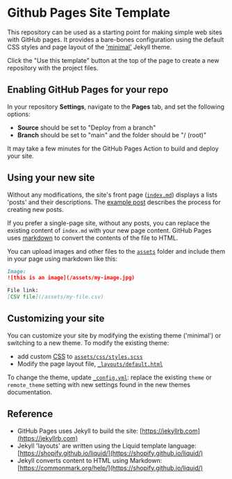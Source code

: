 # Github Pages Site Template

This repository can be used as a starting point for making simple web sites with
GitHub pages. It provides a bare-bones configuration using the default CSS styles
and page layout of the ['minimal'](https://github.com/pages-themes/minimal) Jekyll 
theme.

Click the "Use this template" button at the top of the page to
create a new repository with the project files. 

## Enabling GitHub Pages for your repo

In your repository __Settings__, navigate to the __Pages__ tab, and set the following options:

- __Source__ should be set to "Deploy from a branch"
- __Branch__ should be set to "main" and the folder should be "/ (root)"

It may take a few minutes for the GitHub Pages Action to build and deploy your site.

## Using your new site

Without any modifications, the site's front page ([`index.md`](index.md))
displays a lists 'posts' and their descriptions. The [example post](_posts/2024-05-08-testpost.md)
describes the process for creating new posts.

If you prefer a single-page site, without any posts, you can replace the existing
content of `index.md` with your new page content. GitHub Pages uses 
[markdown](https://commonmark.org/help/) to convert the contents of the file to HTML. 

You can upload images and other files to the [`assets`](assets)
folder and include them in your page using markdown like this:

```md
Image:
![this is an image](/assets/my-image.jpg)

File link:
[CSV file](/assets/my-file.csv)
```

## Customizing your site

You can customize your site by modifying the existing theme ('minimal') or 
switching to a new theme. To modify the existing theme:

- add custom [CSS](https://developer.mozilla.org/en-US/docs/Web/CSS/Reference) to [`assets/css/styles.scss`](assets/css/styles.scss)
- Modify the page layout file, [`_layouts/default.html`](_layouts/default.html)

To change the theme, update [`_config.yml`](_config.yml): replace the existing `theme` or `remote_theme` setting
with new settings found in the new themes documentation. 

## Reference

- GitHub Pages uses Jekyll to build the site: [https://jekyllrb.com](https://jekyllrb.com)
- Jekyll 'layouts' are written using the Liquid template language: [https://shopify.github.io/liquid/](https://shopify.github.io/liquid/) 
- Jekyll converts content to HTML using Markdown: [https://commonmark.org/help/](https://shopify.github.io/liquid/) 

